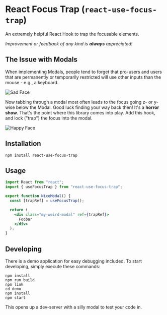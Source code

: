 # React Focus Trap (`react-use-focus-trap`)

An extremely helpful React Hook to trap the focusable elements.

_Improvement or feedback of any kind is **always** appreciated!_

## The Issue with Modals

When implementing Modals, people tend to forget that pro-users and users that are permanently or temporarily restricted will use other inputs than the mouse - e.g., a keyboard.

![Sad Face](https://media.giphy.com/media/3otWpthJPjNfD1xuh2/giphy.gif)

Now tabbing through a modal most often leads to the focus going z- or y-wise below the Modal. Good luck finding your way back then! It's a **horror show**.
That's the point where this library comes into play. Add this hook, and lock ("trap") the focus into the modal.

![Happy Face](https://media.giphy.com/media/HTLHGEXpZ3zhuqME3q/giphy.gif)

## Installation

```shell
npm install react-use-focus-trap
```

## Usage

```jsx
import React from "react";
import { useFocusTrap } from "react-use-focus-trap";

export function NiceModal() {
  const [trapRef] = useFocusTrap();

  return (
    <div class="my-weird-modal" ref={trapRef}>
      Foobar
    </div>
  );
}
```

## Developing

There is a demo application for easy debugging included. To start developing, simply execute these commands:

```shell
npm install
npm run build
npm link
cd demo
npm install
npm start
```

This opens up a dev-server with a silly modal to test your code in.
